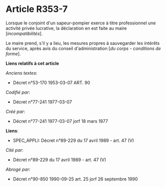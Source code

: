# Article R353-7

Lorsque le conjoint d'un sapeur-pompier exerce à titre professionnel une activité privée lucrative, la déclaration en est
faite au maire [*incompatibilités*].

Le maire prend, s'il y a lieu, les mesures propres à sauvegarder les intérêts du service, après avis du conseil
d'administration [*du corps - conditions de forme*].

**Liens relatifs à cet article**

_Anciens textes_:

  - Décret n°53-170 1953-03-07 ART. 90

_Codifié par_:

  - Décret n°77-241 1977-03-07

_Créé par_:

  - Décret n°77-241 1977-03-07 jorf 18 mars 1977

**Liens**:

  - SPEC_APPLI: Décret n°89-229 du 17 avril 1989 - art. 47 (V)

_Cité par_:

  - Décret n°89-229 du 17 avril 1989 - art. 47 (V)

_Abrogé par_:

  - Décret n°90-850 1990-09-25 art. 25 jorf 26 septembre 1990
